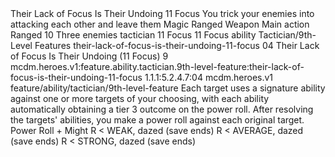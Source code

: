 <ability>
  <name>Their Lack of Focus Is Their Undoing</name>
  <cost>11 Focus</cost>
  <flavor>You trick your enemies into attacking each other and leave them</flavor>
  <keywords>
    <keyword>Magic</keyword>
    <keyword>Ranged</keyword>
    <keyword>Weapon</keyword>
  </keywords>
  <type>Main action</type>
  <distance>Ranged 10</distance>
  <target>Three enemies</target>
  <metadata>
    <class>tactician</class>
    <cost>11 Focus</cost>
    <cost_amount>11</cost_amount>
    <cost_resource>Focus</cost_resource>
    <feature_type>ability</feature_type>
    <file_dpath>Tactician/9th-Level Features</file_dpath>
    <item_id>their-lack-of-focus-is-their-undoing-11-focus</item_id>
    <item_index>04</item_index>
    <item_name>Their Lack of Focus Is Their Undoing (11 Focus)</item_name>
    <level>9</level>
    <scc>mcdm.heroes.v1:feature.ability.tactician.9th-level-feature:their-lack-of-focus-is-their-undoing-11-focus</scc>
    <scdc>1.1.1:5.2.4.7:04</scdc>
    <source>mcdm.heroes.v1</source>
    <type>feature/ability/tactician/9th-level-feature</type>
  </metadata>
  <effects>
    <effect type="mundane">Each target uses a signature ability against one or more targets of your choosing, with each ability automatically obtaining a tier 3 outcome on the power roll. After resolving the targets&apos; abilities, you make a power roll against each original target.</effect>
    <effect type="roll">
      <roll>Power Roll + Might</roll>
      <t1>R &lt; WEAK, dazed (save ends)</t1>
      <t2>R &lt; AVERAGE, dazed (save ends)</t2>
      <t3>R &lt; STRONG, dazed (save ends)</t3>
    </effect>
  </effects>
</ability>
